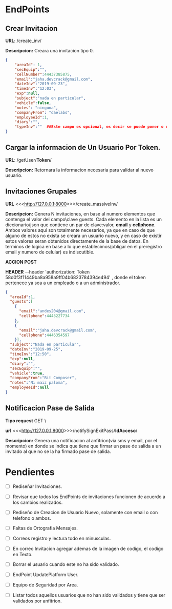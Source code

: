 # EndPoints

## Crear Invitacion

**URL**: <urlHost>/create_inv/

**Descripcion:** Creara una invitacion tipo 0.
```json
{
	"areaId": 1,
	"secEquip":"",
	"cellNumber":44437385875,
	"email":"jaha.devcrack@gmail.com",
	"dateInv":"2019-09-23",
	"timeInv":"12:03",
	"exp":null,
	"subject":"nada en particular",
	"vehicle":false,
	"notes": "ninguna",
	"companyFrom": "daelabs",
	"employeeId":1,
	"diary":"",
	"typeInv":""  ##Este campo es opcional, es decir se puede poner o no,  por default toma el valor 0
}
```

## Cargar la informacion de Un Usuario Por Token.

**URL**: <urlHost>/getUser/**Token**/

**Descripcion:** Retornara la informacion necesaria para validar al nuevo usuario.


## Invitaciones Grupales


**URL** <<<<http://127.0.0.1:8000>>>>/create_massiveInv/


**Descripcion:** Genera N invitaciones, en base al numero elementos que contenga el valor del campo\clave guests.
Cada elemento en la lista es un diccionario/json que contiene un par de  clave:valor, **email** y **cellphone**. Ambos valores aqui son totalmente necesarios, ya que en caso de que alguno de estos no exista
se creara un usuario nuevo, y en caso de existir estos valores seran obtenidos directamente de la base de datos. En terminos de logica en base a lo que establecimos(obligar en el preregistro email y numero de celular)
es indiscutible.

**ACCION POST**

**HEADER**  --header 'authorization: Token 58d0f3f11449ba8a958a9ff04b6823784394e494' , donde el token pertenece ya sea a un empleado o a un administrador.



```json
{
  "areaId":1,
  "guests":[
    {
      "email":"andes204@gmail.com",
      "cellphone":4443227734
    },
    {
      "email":"jaha.devcrack@gmail.com",
      "cellphone":4446354597
    }],  
  "subject":"Nada en particular",
  "dateInv":"2019-09-25",
  "timeInv":"12:50",
  "exp":null,
  "diary":"",
  "secEquip":"",
  "vehicle":true,
  "companyFrom":"Bit Composer",
  "notes":"Ni maiz paloma",
  "employeeId":null
}
```

## Notificacion Pase de Salida

**Tipo request** GET \

**url** <<<<http://127.0.0.1:8000>>>>/notifySignExitPass/**IdAcceso**/

**Descripcion:** Genera una notificacion al anfitrion(via sms y email, por el momento) en donde se indica que tiene que firmar un pase de salida a un invitado al que no se la ha firmado pase de salida.



# Pendientes

- [ ] Rediseñar Invitaciones.
- [ ] Revisar que todos los EndPoints de invitaciones funcionen de acuerdo a los cambios realizados.
- [ ] Rediseño de Creacion de Usuario Nuevo, solamente con email o con telefono o ambos.
- [ ] Faltas de Ortografia Mensajes.
- [ ] Correos registro y lectura todo en minusculas.
- [ ] En correo Invitacion agregar ademas de la imagen de codigo, el codigo en Texto.
- [ ] Borrar el usuario cuando este no ha sido validado.
- [ ] EndPoint UpdatePlatform User.
- [ ] Equipo de Seguridad por Area.
- [ ] Listar todos aquellos usuarios que no han sido validados y tiene que ser validados por anfitrion.




